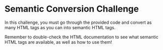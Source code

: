 # Semantic Conversion Challenge

In this challenge, you must go through the provided code and convert as many HTML tags as you can into semantic HTML tags.

Remember to double-check the HTML documentation to see what semantic HTML tags are available, as well as how to use them!